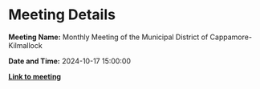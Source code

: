# Meeting Details

**Meeting Name:** Monthly Meeting of the Municipal District of Cappamore-Kilmallock

**Date and Time:** 2024-10-17 15:00:00

**<a href="https://www.limerick.ie/council/whats-on/monthly-meeting-of-the-municipal-district-of-cappamore-kilmallock-17" target="_blank">Link to meeting</a>**
